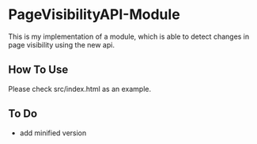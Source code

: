 # PageVisibilityAPI-Module

This is my implementation of a module, which is able to detect changes in page visibility using the new api.

## How To Use

Please check src/index.html as an example.

## To Do

* add minified version